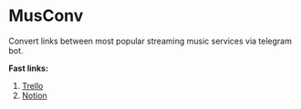 # MusConv

Convert links between most popular streaming music services via telegram bot. 


**Fast links:**
    
1.  [Trello](https://trello.com/b/UnOxuzaF/musconvbot-tasks)
2.  [Notion](https://www.notion.so/MusConv-board-5a127a3dd7c04fec9f9e4ce30db9b96b)